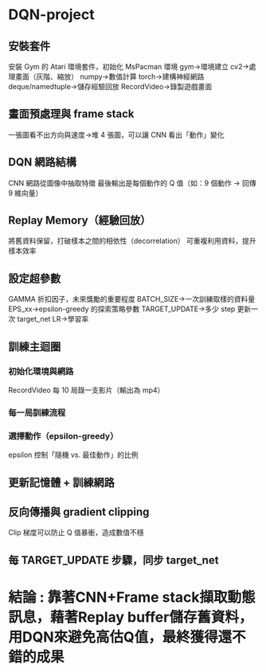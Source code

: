 # DQN-project
## 安裝套件
安裝 Gym 的 Atari 環境套件，初始化 MsPacman 環境
gym->環境建立
cv2->處理畫面（灰階、縮放）
numpy->數值計算
torch->建構神經網路
deque/namedtuple->儲存經驗回放
RecordVideo->錄製遊戲畫面
## 畫面預處理與 frame stack
一張圖看不出方向與速度->堆 4 張圖，可以讓 CNN 看出「動作」變化
## DQN 網路結構
CNN 網路從圖像中抽取特徵
最後輸出是每個動作的 Q 值（如：9 個動作 → 回傳 9 維向量）
## Replay Memory（經驗回放）
將舊資料保留，打破樣本之間的相依性（decorrelation）
可重複利用資料，提升樣本效率
## 設定超參數
GAMMA	折扣因子，未來獎勵的重要程度
BATCH_SIZE->一次訓練取樣的資料量
EPS_xx->epsilon-greedy 的探索策略參數
TARGET_UPDATE->多少 step 更新一次 target_net
LR->學習率
## 訓練主迴圈
### 初始化環境與網路
RecordVideo 每 10 局錄一支影片（輸出為 mp4）
### 每一局訓練流程
### 選擇動作（epsilon-greedy）
epsilon 控制「隨機 vs. 最佳動作」的比例
## 更新記憶體 + 訓練網路
## 反向傳播與 gradient clipping
Clip 梯度可以防止 Q 值暴衝，造成數值不穩
## 每 TARGET_UPDATE 步驟，同步 target_net

# 結論 : 靠著CNN+Frame stack擷取動態訊息，藉著Replay buffer儲存舊資料，用DQN來避免高估Q值，最終獲得還不錯的成果
